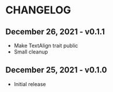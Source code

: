 # CHANGELOG

## December 26, 2021 - v0.1.1

- Make TextAlign trait public
- Small cleanup

## December 25, 2021 - v0.1.0

- Initial release
